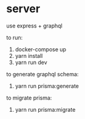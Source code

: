 # server

use express + graphql

to run:
1. docker-compose up
2. yarn install
3. yarn run dev

to generate graphql schema:
1. yarn run prisma:generate

to migrate prisma:
1. yarn run prisma:migrate

